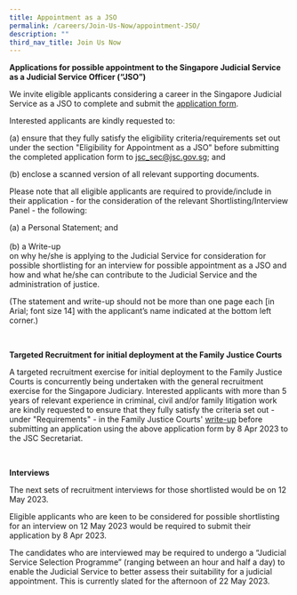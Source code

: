 ```yaml
---
title: Appointment as a JSO
permalink: /careers/Join-Us-Now/appointment-JSO/
description: ""
third_nav_title: Join Us Now
---
```

**Applications for possible appointment to the Singapore Judicial Service as a Judicial Service Officer (“JSO”)**
         
We invite eligible applicants considering a career in the Singapore Judicial Service as a JSO to complete and submit the [application form](https://go.gov.sg/judicalserviceofficerapplicationform).

Interested applicants are kindly requested to:

(a) ensure that they fully satisfy the eligibility criteria/requirements set out under the section "Eligibility for Appointment as a JSO" before submitting the completed application form to [jsc_sec@jsc.gov.sg](mailto:jsc_sec@jsc.gov.sg); and 
<br>

(b) enclose a scanned version of all relevant supporting documents. 


Please note that all eligible applicants are required to provide/include in their application - for the consideration of the relevant Shortlisting/Interview Panel - the following:
<br>

(a) a Personal Statement; and
<br>
<br>
(b) a Write-up <br>on why he/she is applying to the Judicial Service for consideration for possible shortlisting for an interview for possible appointment as a JSO and how and what he/she can contribute to the Judicial Service and the administration of justice.

(The statement and write-up should not be more than one page each \[in Arial; font size 14\] with the applicant’s name indicated at the bottom left corner.)

<br>

**Targeted Recruitment for initial deployment at the Family Justice Courts**

A targeted recruitment exercise for initial deployment to the Family Justice Courts is concurrently being undertaken with the general recruitment exercise for the Singapore Judiciary. Interested applicants with more than 5 years of relevant experience in criminal, civil and/or family litigation work are kindly requested to ensure that they fully satisfy the criteria set out - under "Requirements" - in the Family Justice Courts' [write-up](https://go.gov.sg/ms6zcu) before submitting an application using the above application form by 8 Apr 2023 to the JSC Secretariat.

<br>
	
**Interviews**
	

The next sets of recruitment interviews for those shortlisted would be on 12 May 2023.  

Eligible applicants who are keen to be considered for possible shortlisting for an interview on 12 May 2023 would be required to submit their application by 8 Apr 2023. 

The candidates who are interviewed may be required to undergo a “Judicial Service Selection Programme” (ranging between an hour and half a day) to enable the Judicial Service to better assess their suitability for a judicial appointment. This is currently slated for the afternoon of 22 May 2023.